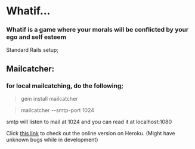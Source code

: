 # Whatif...
### Whatif is a game where your morals will be conflicted by your ego and self esteem

Standard Rails setup;

## Mailcatcher:
### for local mailcatching, do the following;

> gem install mailcatcher

> mailcatcher --smtp-port 1024

smtp will listen to mail at 1024 and you can read it at localhost:1080

Click [this link](https://whatifgame.herokuapp.com/"whatifgame.herokuapp.com") to check out the online version on Heroku. (Might have unknown bugs while in development)
